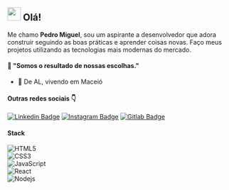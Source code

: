 ## <img src="https://media.giphy.com/media/hvRJCLFzcasrR4ia7z/giphy.gif" width="30px"> Olá!

Me chamo **Pedro Miguel**, sou um aspirante a desenvolvedor que adora construir seguindo as boas práticas e aprender coisas novas. Faço meus projetos utilizando as tecnologias mais modernas do mercado.


#### 💫 **"Somos o resultado de nossas escolhas."**

-  📍  De AL, vivendo em Maceió


#### Outras redes sociais 👇
[![Linkedin Badge](https://img.shields.io/badge/-LinkedIn-blue?style=flat-square&logo=Linkedin&logoColor=white&link=https:https://www.linkedin.com/in/pedromiguelmvs/)](https://www.linkedin.com/in/pedromiguelmvs/) [![Instagram Badge](https://img.shields.io/badge/-Instagram-violet?style=flat-square&logo=Instagram&logoColor=white&link=https:https://www.instagram.com/pedromiguelmvs/)](https://www.instagram.com/pedromiguelmvs/) [![Gitlab Badge](https://img.shields.io/badge/-Gitlab-orange?style=flat-square&logo=Gitlab&logoColor=white&link=https://gitlab.com/pedromiguelmvs)](https://gitlab.com/pedromiguelmvs)


#### Stack

![HTML5](https://img.shields.io/badge/-HTML5-E34F26?style=flat-square&logo=html5&logoColor=white)<br />
![CSS3](https://img.shields.io/badge/-CSS3-1572B6?style=flat-square&logo=css3)<br />
![JavaScript](https://img.shields.io/badge/-JavaScript-black?style=flat-square&logo=javascript)<br />
![React](https://img.shields.io/badge/-React-black?style=flat-square&logo=react)<br />
![Nodejs](https://img.shields.io/badge/NodeJs-339933.svg?logo=node.js&logoColor=white)<br />

